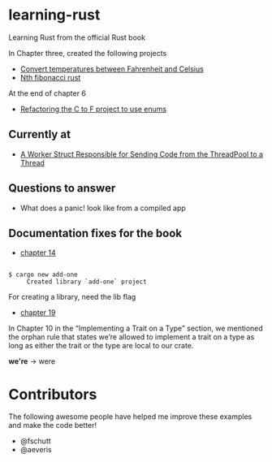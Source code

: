 # learning-rust
Learning Rust from the official Rust book 

In Chapter three, created the following projects

* [Convert temperatures between Fahrenheit and Celsius](https://github.com/BrooksPatton/fahrenheit-to-celsius-rust)
* [Nth fibonacci rust](https://github.com/BrooksPatton/nth_fibonacci_rust)

At the end of chapter 6

* [Refactoring the C to F project to use enums](https://github.com/BrooksPatton/fahrenheit-to-celsius-rust/tree/using_enums)

## Currently at

* [A Worker Struct Responsible for Sending Code from the ThreadPool to a Thread](https://doc.rust-lang.org/book/2018-edition/ch20-02-multithreaded.html#a-worker-struct-responsible-for-sending-code-from-the-threadpool-to-a-thread)

## Questions to answer

* What does a panic! look like from a compiled app

## Documentation fixes for the book

* [chapter 14](https://doc.rust-lang.org/book/second-edition/ch14-03-cargo-workspaces.html)

```Then generate a new library crate named add-one:

$ cargo new add-one
     Created library `add-one` project
```

For creating a library, need the lib flag

* [chapter 19](https://doc.rust-lang.org/book/2018-edition/ch19-03-advanced-traits.html#using-the-newtype-pattern-to-implement-external-traits-on-external-types)

In Chapter 10 in the “Implementing a Trait on a Type” section, we mentioned the orphan rule that states we’re allowed to implement a trait on a type as long as either the trait or the type are local to our crate.

**we're** -> were

# Contributors

The following awesome people have helped me improve these examples and make the code better!

* @fschutt
* @aeveris
